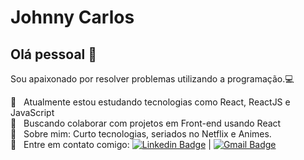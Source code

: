 # Johnny Carlos

## Olá pessoal 👋
Sou apaixonado por resolver problemas utilizando a programação.:computer:

 :rocket:  &nbsp; Atualmente estou estudando tecnologias como React, ReactJS e JavaScript
 <br/> :purple_heart: &nbsp; Buscando colaborar com projetos em Front-end usando React
 <br/> 💬  &nbsp; Sobre mim: Curto tecnologias, seriados no Netflix e Animes.
 <br/> :email: &nbsp; Entre em contato comigo: [![Linkedin Badge](https://img.shields.io/badge/-JohnnyCarlos-blue?style=flat-square&logo=Linkedin&logoColor=white&link=https://www.linkedin.com/in/johnny-carlos/)](https://www.linkedin.com/in/johnny-carlos/) 
| 
[![Gmail Badge](https://img.shields.io/badge/-johnnycarloss@gmail.com-c14438?style=flat-square&logo=Gmail&logoColor=white&link=mailto:johnnycarloss@gmail.com)](mailto:johnnycarloss@gmail.com)

